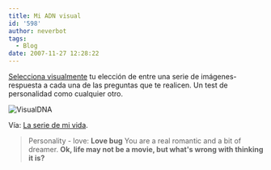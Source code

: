 ```yaml
---
title: Mi ADN visual
id: '598'
author: neverbot
tags:
  - Blog
date: 2007-11-27 12:28:22
---
```


[Selecciona visualmente](http://dna.imagini.net/friends/) tu elección de entre una serie de imágenes-respuesta a cada una de las preguntas que te realicen. Un test de personalidad como cualquier otro.

![VisualDNA](./visualdna.JPG "VisualDNA")

Vía: [La serie de mi vida](http://laseriedemivida.wordpress.com/2007/11/21/2x12-mi-adn-visual-my-visualdna/).

> Personality - love: **Love bug** You are a real romantic and a bit of dreamer. **Ok, life may not be a movie, but what's wrong with thinking it is?**